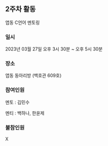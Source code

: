 ## 2주차 활동

앱동 C언어 멘토링

### 일시

2023년 03월 27일 오후 3시 30분 ~ 오후 5시 30분

### 장소

앱동 동아리방 (백호관 609호)

### 참여인원

멘토 : 김민수

멘티 : 백하나, 한윤제

### 불참인원

X
